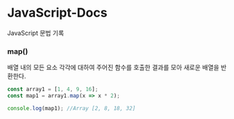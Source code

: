 # JavaScript-Docs
JavaScript 문법 기록


### map()
배열 내의 모든 요소 각각에 대하여 주어진 함수를 호출한 결과를 모아 새로운 배열을 반환한다.
```javascript
const array1 = [1, 4, 9, 16];
const map1 = array1.map(x => x * 2);

console.log(map1); //Array [2, 8, 18, 32]
```
